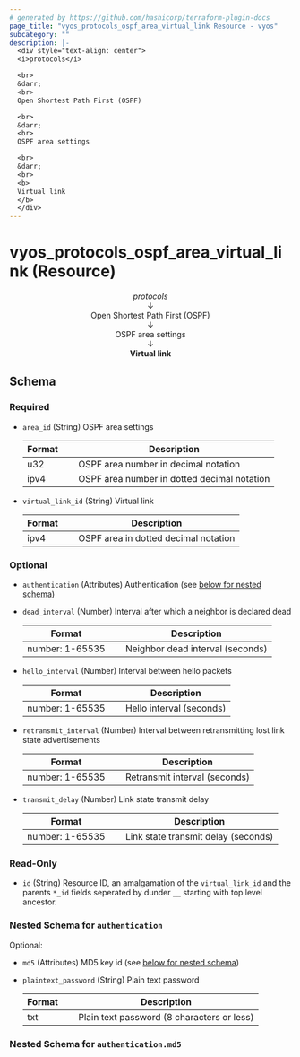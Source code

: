 ```yaml
---
# generated by https://github.com/hashicorp/terraform-plugin-docs
page_title: "vyos_protocols_ospf_area_virtual_link Resource - vyos"
subcategory: ""
description: |-
  <div style="text-align: center">
  <i>protocols</i>

  <br>
  &darr;
  <br>
  Open Shortest Path First (OSPF)

  <br>
  &darr;
  <br>
  OSPF area settings

  <br>
  &darr;
  <br>
  <b>
  Virtual link
  </b>
  </div>
---
```


# vyos_protocols_ospf_area_virtual_link (Resource)

<div style="text-align: center">
<i>protocols</i>

<br>
&darr;
<br>
Open Shortest Path First (OSPF)

<br>
&darr;
<br>
OSPF area settings

<br>
&darr;
<br>
<b>
Virtual link
</b>
</div>



<!-- schema generated by tfplugindocs -->
## Schema

### Required

- `area_id` (String) OSPF area settings

    |  Format &emsp; | Description  |
    |----------|---------------|
    |  u32  &emsp; |  OSPF area number in decimal notation  |
    |  ipv4  &emsp; |  OSPF area number in dotted decimal notation  |
- `virtual_link_id` (String) Virtual link

    |  Format &emsp; | Description  |
    |----------|---------------|
    |  ipv4  &emsp; |  OSPF area in dotted decimal notation  |

### Optional

- `authentication` (Attributes) Authentication (see [below for nested schema](#nestedatt--authentication))
- `dead_interval` (Number) Interval after which a neighbor is declared dead

    |  Format &emsp; | Description  |
    |----------|---------------|
    |  number: 1-65535  &emsp; |  Neighbor dead interval (seconds)  |
- `hello_interval` (Number) Interval between hello packets

    |  Format &emsp; | Description  |
    |----------|---------------|
    |  number: 1-65535  &emsp; |  Hello interval (seconds)  |
- `retransmit_interval` (Number) Interval between retransmitting lost link state advertisements

    |  Format &emsp; | Description  |
    |----------|---------------|
    |  number: 1-65535  &emsp; |  Retransmit interval (seconds)  |
- `transmit_delay` (Number) Link state transmit delay

    |  Format &emsp; | Description  |
    |----------|---------------|
    |  number: 1-65535  &emsp; |  Link state transmit delay (seconds)  |

### Read-Only

- `id` (String) Resource ID, an amalgamation of the `virtual_link_id` and the parents `*_id` fields seperated by dunder `__` starting with top level ancestor.

<a id="nestedatt--authentication"></a>
### Nested Schema for `authentication`

Optional:

- `md5` (Attributes) MD5 key id (see [below for nested schema](#nestedatt--authentication--md5))
- `plaintext_password` (String) Plain text password

    |  Format &emsp; | Description  |
    |----------|---------------|
    |  txt  &emsp; |  Plain text password (8 characters or less)  |

<a id="nestedatt--authentication--md5"></a>
### Nested Schema for `authentication.md5`
